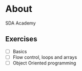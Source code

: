 # About

SDA Academy

## Exercises

- [ ] Basics
- [ ] Flow control, loops and arrays
- [ ] Object Oriented programming